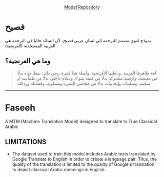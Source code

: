 <p align= "center"">
    <a href="https://huggingface.co/Abdulmohsena/Faseeh">Model Repository</a>
</p>


# فصيح
نموذج لغوي مصمم للترجمة إلى لسان عربي *فصيح*، لأن السائد حاليا في الترجمة هي العربية المستحدثة (العرنجية)

## وما هي العرنجية؟
> لغة ظاهرها العربية، وباطنها الأفرنجية. وأمثلة هذا كثيرة، ومن ذلك: نمط حياة بدلًا من معيشة، وأرضية مشتركة بدلًا من كلمة سواء، وسلام داخلي بدلًا من طمأنينة أو سكينة، وسلبيات وإيجابيات بدلًا من محاسن الشيء ومساويه، وفضائله ورذائله.
---

# Faseeh
A MTM (Machine Translation Model) designed to translate to True Classical Arabic


## LIMITATIONS
- The dataset used to train this model includes Arabic texts translated by Google Translate to English in order to create a language pair. Thus, the quality of the translation is limited to the quality of Google's translation to depict classical Arabic meanings in English.
